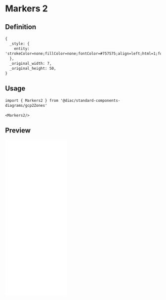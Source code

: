 # Markers 2

## Definition

```
{
  _style: { 
    entity: 'strokeColor=none;fillColor=none;fontColor=#757575;align=left;html=1;fontStyle=0;fontSize=11;',
  },
  _original_width: 7,
  _original_height: 50,
}
```

## Usage

```
import { Markers2 } from '@diac/standard-components-diagrams/gcp2Zones'

<Markers2/>
```

## Preview

<img src="./markers-2.png" width="200"/>
